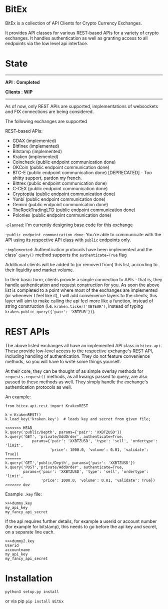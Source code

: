 # BitEx
BitEx is a collection of API Clients for Crypto Currency Exchanges.

It provides API classes for various REST-based APIs for a variety of 
crypto exchanges. It handles authentication as well as granting access to 
all endpoints via the low level api interface.


# State
--------------------------------

**API** : **Completed**

**Clients** : **WIP**

--------------------------------
As of now, only REST APIs are supported, implementations of websockets 
and FIX connections are being considered.

The following exchanges are supported

REST-based APIs:
- GDAX (implemented)
- Bitfinex (implemented)
- Bitstamp (implemented)
- Kraken (implemented)
- Coincheck (public endpoint communication done)
- OKCoin (public endpoint communication done)
- BTC-E (public endpoint communication done) [DEPRECATED] - Too shitty 
                                            support, pardon my french.
- Bittrex (public endpoint communication done)
- C-CEX (public endpoint communication done)
- Cryptoptia (public endpoint communication done)
- Yunbi (public endpoint communication done)
- Gemini (public endpoint communication done)
- TheRockTradingLTD (public endpoint communication done)
- Poloniex (public endpoint communication done)


-`planned`: I'm currently designing base code for this exchange

-`public endpoint communication done`: You're able to communicate with 
the API using its respective API class with `public` endpoints only.

-`implemented`: Authentication protocols have been implemented and the 
class' `query()` method supports the `authenticate=True` flag



Additional clients will be added to (or removed from) this list, 
according to their liquidity and market volume.

In their basic form, clients provide a simple connection to APIs - that 
is, they handle authentication and request construction for you. As soon 
the above list is completed to a point where most of the exchanges are 
implemented (or whenever I feel like it), I will add convenience layers 
to the clients; this layer will aim to make calling the api feel more 
like a function, instead of string construction 
(i.e. `kraken.ticker('XBTEUR')`, instead of typing 
`kraken.public_query({'pair': 'XBTEUR'})`). 

# REST APIs

The above listed exchanges all have an implemented API class in 
`bitex.api`. These provide low-level access to the
respective exchange's REST API, including handling of authentication. 
They do not feature convenience methods, so you will
have to write some things yourself. 

At their core, they can be thought of as simple overlay methods for 
`requests.request()` methods, as all
kwargs passed to query, are also passed to these methods as well. They 
simply handle the exchange's authentication protocols as well.

An example:
```
from bitex.api.rest import KrakenREST

k = KrakenREST()
k.load_key('kraken.key')  # loads key and secret from given file;

<<<<<<< HEAD
k.query('public/Depth', params={'pair': 'XXBTZUSD'})
k.query('GET', 'private/AddOrder', authenticate=True,
            params={'pair': 'XXBTZUSD', 'type': 'sell', 'ordertype': 'limit',
                    'price': 1000.0, 'volume': 0.01, 'validate': True})
=======
k.query('GET','public/Depth', params={'pair': 'XXBTZUSD'})
k.query('POST','private/AddOrder', authenticate=True,
        params={'pair': 'XXBTZUSD', 'type': 'sell', 'ordertype': 'limit',
                'price': 1000.0, 'volume': 0.01, 'validate': True})
>>>>>>> dev
```

Example `.key` file:
```
>>>dummy.key
my_api_key
my_fancy_api_secret
```

If the api requires further details, for example a userid or account 
number (for example for bitstamp), this needs to go before the api key 
and secret, on a separate line each.
```
>>>dummy2.key
Userid
accountname
my_api_key
my_fancy_api_secret
```


# Installation
`python3 setup.py install`

or via pip
`pip install BitEx`










